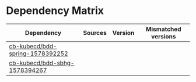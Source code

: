 # Dependency Matrix

Dependency | Sources | Version | Mismatched versions
---------- | ------- | ------- | -------------------
[cb-kubecd/bdd-spring-1578392252](https://github.com/cb-kubecd/bdd-spring-1578392252.git) |  | []() | 
[cb-kubecd/bdd-sbhg-1578394267](https://github.com/cb-kubecd/bdd-sbhg-1578394267.git) |  | []() | 
